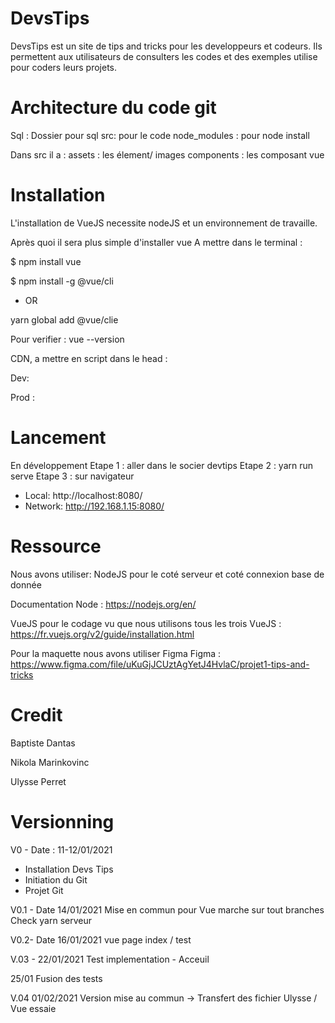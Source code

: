 # DevsTips
DevsTips est un site de tips and tricks pour les developpeurs et codeurs.
Ils permettent aux utilisateurs de consulters les codes et des exemples utilise pour coders leurs projets. 

# Architecture du code git
Sql : Dossier pour sql 
src: pour le code
node_modules : pour node install

Dans src il a :
assets : les élement/ images 
components : les composant vue

# Installation
L'installation de VueJS necessite nodeJS et un environnement de travaille.

Après quoi il sera plus simple d'installer vue
A mettre dans le terminal :

$ npm install vue

$ npm install -g @vue/cli
 
* OR 

yarn global add @vue/clie

Pour verifier : vue --version

CDN, a mettre en script dans le head :

Dev: <script src="https://cdn.jsdelivr.net/npm/vue@2/dist/vue.js"></script>

Prod : <script src="https://cdn.jsdelivr.net/npm/vue@2.6.0"></script>

# Lancement
En développement
Etape 1 : aller dans le socier devtips
Etape 2 : yarn run serve
Etape 3 : sur navigateur 
  - Local:   http://localhost:8080/ 
  - Network: http://192.168.1.15:8080/

# Ressource
Nous avons utiliser:
NodeJS pour le coté serveur et coté connexion base de donnée

Documentation Node : https://nodejs.org/en/

VueJS pour le codage vu que nous utilisons tous les trois 
VueJS :  https://fr.vuejs.org/v2/guide/installation.html

Pour la maquette nous avons utiliser Figma
Figma  : https://www.figma.com/file/uKuGjJCUztAgYetJ4HvlaC/projet1-tips-and-tricks

# Credit
Baptiste Dantas

Nikola Marinkovinc

Ulysse Perret

# Versionning
V0 - Date : 11-12/01/2021
- Installation Devs Tips
- Initiation du Git
- Projet Git

V0.1 - Date 14/01/2021
Mise en commun pour Vue marche sur tout branches
Check yarn serveur

V0.2- Date 16/01/2021
vue page index / test

V.03 - 22/01/2021
Test implementation - Acceuil

25/01
Fusion des tests

V.04
01/02/2021
Version mise au commun
 -> Transfert des fichier Ulysse / Vue essaie 